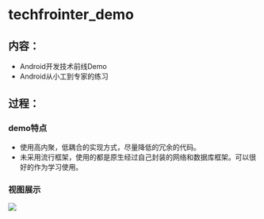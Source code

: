 # techfrointer_demo
## 内容：
- Android开发技术前线Demo
- Android从小工到专家的练习

## 过程：

### demo特点
- 使用高内聚，低耦合的实现方式，尽量降低的冗余的代码。
- 未采用流行框架，使用的都是原生经过自己封装的网络和数据库框架。可以很好的作为学习使用。

### 视图展示
![](https://github.com/newbiechen1024/techfrointer_demo/blob/develop/display/show_techfrontier.gif)

